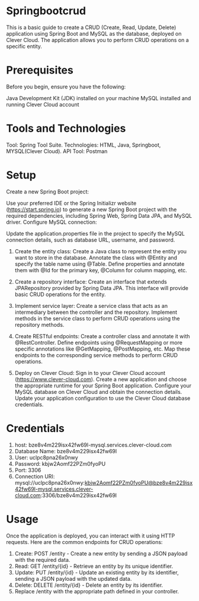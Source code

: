 # Springbootcrud
This is a basic guide to create a CRUD (Create, Read, Update, Delete) application using Spring Boot and MySQL as the database, deployed on Clever Cloud.
The application allows you to perform CRUD operations on a specific entity.

# Prerequisites
Before you begin, ensure you have the following:

Java Development Kit (JDK) installed on your machine
MySQL installed and running
Clever Cloud account

# Tools and Technologies
 Tool: Spring Tool Suite.
 Technologies: HTML, Java, Springboot, MYSQL(Clever Cloud).
 API Tool: Postman

# Setup
Create a new Spring Boot project:

Use your preferred IDE or the Spring Initializr website (https://start.spring.io) to generate a new Spring Boot project with the required dependencies, including Spring Web, Spring Data JPA, and MySQL driver.
Configure MySQL connection:

Update the application.properties file in the project to specify the MySQL connection details, such as database URL, username, and password.
1. Create the entity class:
Create a Java class to represent the entity you want to store in the database.
Annotate the class with @Entity and specify the table name using @Table.
Define properties and annotate them with @Id for the primary key, @Column for column mapping, etc.

2. Create a repository interface:
Create an interface that extends JPARepository provided by Spring Data JPA.
This interface will provide basic CRUD operations for the entity.

3. Implement service layer:
Create a service class that acts as an intermediary between the controller and the repository.
Implement methods in the service class to perform CRUD operations using the repository methods.

4. Create RESTful endpoints:
Create a controller class and annotate it with @RestController.
Define endpoints using @RequestMapping or more specific annotations like @GetMapping, @PostMapping, etc.
Map these endpoints to the corresponding service methods to perform CRUD operations.

5. Deploy on Clever Cloud:
Sign in to your Clever Cloud account (https://www.clever-cloud.com).
Create a new application and choose the appropriate runtime for your Spring Boot application.
Configure your MySQL database on Clever Cloud and obtain the connection details.
Update your application configuration to use the Clever Cloud database credentials.

# Credentials
1. host: bze8v4m229isx42fw69l-mysql.services.clever-cloud.com
2. Database Name: bze8v4m229isx42fw69l
3. User: uclpc8pna26x0nwy
4. Password: kbjw2Aomf22PZm0fyoPU
5. Port: 3306
6. Connection URI: mysql://uclpc8pna26x0nwy:kbjw2Aomf22PZm0fyoPU@bze8v4m229isx42fw69l-mysql.services.clever-cloud.com:3306/bze8v4m229isx42fw69l

# Usage
Once the application is deployed, you can interact with it using HTTP requests. Here are the common endpoints for CRUD operations:

1. Create: POST /entity - Create a new entity by sending a JSON payload with the required data.
2. Read: GET /entity/{id} - Retrieve an entity by its unique identifier.
3. Update: PUT /entity/{id} - Update an existing entity by its identifier, sending a JSON payload with the updated data.
4. Delete: DELETE /entity/{id} - Delete an entity by its identifier.
5. Replace /entity with the appropriate path defined in your controller.
